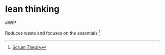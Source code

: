 # lean thinking
#WIP 

Reduces waste and focuses on the essentials [^1]

[^1]: [Scrum Theory](https://scrumguides.org/scrum-guide.html#scrum-theory)